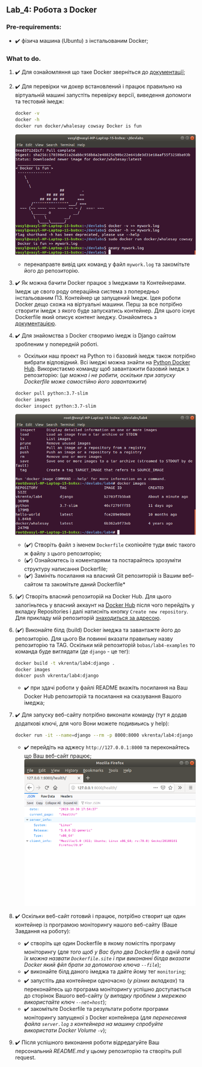 ## Lab_4: Робота з Docker
### Pre-requirements:
- :heavy_check_mark: фізича машина (Ubuntu) з інстальованим Docker;
### What to do.
1. :heavy_check_mark: Для ознайомляння що таке Docker зверніться до [документації](https://docs.docker.com/);
2. :heavy_check_mark: Для перевірки чи докер встановлений і працює правильно на віртуальній машині запустіть перевірку версії, виведення допомоги та тестовий імедж:
    ```bash
    docker -v
    docker -h
    docker run docker/whalesay cowsay Docker is fun
    ```
   
   ![dolphin](images/scr2.png)
    - перенаправте вивід цих команд у файл `mywork.log` та закомітьте його до репозиторію.
3. :heavy_check_mark: Як можна бачити Docker працює з Імеджами та Контейнерами. Імедж це свого роду операційна система з попередньо інстальованим ПЗ. Контейнер це запущений Імедж. Ідея роботи Docker дещо схожа на віртуальні машини. Перш за все потрібно створити імедж з якого буде запускатись контейнер. Для цього існує Dockerfile який описує контент імеджу. Ознайомтесь з [документацією](https://docs.docker.com/engine/reference/builder/).
4. :heavy_check_mark: Для знайомства з Docker створимо імедж із Django сайтом зробленим у попередній роботі.
    - Оскільки наш проект на Python то і базовий імедж також потрібно вибрати відповідний. Всі імеджі можна знайти на [Python Docker Hub](https://hub.docker.com/_/python). Використаємо команду щоб завантажити базовий імедж з репозиторію: (_це можна і не робити, оскільки при запуску Dockerfile може самостійно його завантажити_)
    ```bash
    docker pull python:3.7-slim
    docker images
    docker inspect python:3.7-slim
    ```
   
   ![image](images/scr3.png)
    - (:heavy_check_mark:) Створіть файл з іменем `Dockerfile` скопіюйте туди вміс такого ж файлу з цього репозиторію;
    - (:heavy_check_mark:) Ознайомтесь із коментарями та постарайтесь зрозуміти структуру написання Dockerfile;
    - (:heavy_check_mark:) Замініть посилання на власний Git репозиторій із Вашим веб-сайтом та закомітьте даний Dockerfile*
5. (:heavy_check_mark:) Створіть власний репозиторій на Docker Hub. Для цього залогіньтесь у власний аккаунт на [Docker Hub](https://hub.docker.com) після чого перейдіть у вкладку Repositories і далі натисніть кнопку `Create new repository`. Для прикладу мій репозиторій [знаходиться за адресою](https://cloud.docker.com/repository/docker/vkrenta/lab4).
6. (:heavy_check_mark:) Виконайте білд (build) Docker імеджа та завантажте його до репозиторію. Для цього Ви повинні вказати правильну назву репозиторію та TAG. Оскільки мій репозиторій `bobas/lab4-examples` то команда буде виглядати (де `django` - це тег): 
    ```bash
    docker build -t vkrenta/lab4:django .
    docker images
    dokcer push vkrenta/lab4:django
    ```
    - :heavy_check_mark: при здачі роботи у файлі README вкажіть посилання на Ваш Docker Hub репозиторій та посилання на сказування Вашого імеджа;
7. :heavy_check_mark: Для запуску веб-сайту потрібно виконати команду (тут я додав додаткові ключі, для чого Вони можете подивиьись у help):
    ```bash
    docker run -it --name=django --rm -p 8000:8000 vkrenta/lab4:django
    ``` 
    - :heavy_check_mark: перейдіть на аджесу `http://127.0.0.1:8000` та переконайтесь що Ваш веб-сайт працює;
    ![image](images/scr4.png)
8. :heavy_check_mark: Оскільки веб-сайт готовий і працює, потрібно створит ще один контейнер із програмою моніторингу нашого веб-сайту (Ваше Завдання на роботу):
    - :heavy_check_mark: створіть ще один Dockerfile в якому помістіть програму моніторингу (_для того щоб у Вас було два Dockerfile в одній папці їх можна назвати `Dockerfile.site` і при виконанні білда вказати Docker який фйл брати за допомогою ключа `--file`_);
    - :heavy_check_mark: виконайте білд даного імеджа та дайте йому тег `monitoring`;
    - :heavy_check_mark: запустіть два контейнери одночасно (_у різних вкладках_) та переконайтесь що програма моніторингу успішно доступається до сторінок Вашого веб-сайту (_у випадку проблем з мережею використайте ключ `--net=host`_);
    - :heavy_check_mark: закомітьте Dockerfile та результати роботи програми моніторингу запущеної з Docker контейнера (_для перенесення файла `server.log` з контейнера на машину спробуйте використати Docker Volume `-v`_);
9. :heavy_check_mark: Після успішного виконання роботи відредагуйте Ваш персональний _README.md_ у цьому репозиторію та створіть pull request.
